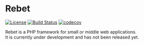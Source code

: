 # Rebet

 [![License](https://img.shields.io/badge/license-MIT-blue.svg)](LICENSE)
 [![Build Status](https://api.travis-ci.org/rebet/rebet.svg?branch=master)](https://travis-ci.org/rebet/rebet)
 [![codecov](https://codecov.io/gh/rebet/rebet/branch/master/graph/badge.svg)](https://codecov.io/gh/rebet/rebet)

Rebet is a PHP framework for small or middle web applications.  
It is currently under development and has not been released yet.
